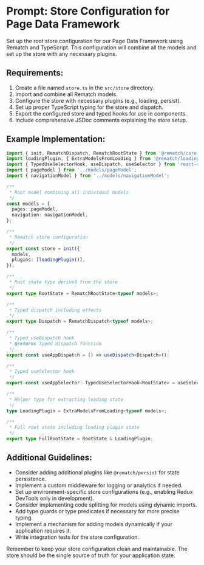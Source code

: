 # Prompt: Store Configuration for Page Data Framework

Set up the root store configuration for our Page Data Framework using Rematch and TypeScript. This configuration will combine all the models and set up the store with any necessary plugins.

## Requirements:

1. Create a file named `store.ts` in the `src/store` directory.
2. Import and combine all Rematch models.
3. Configure the store with necessary plugins (e.g., loading, persist).
4. Set up proper TypeScript typing for the store and dispatch.
5. Export the configured store and typed hooks for use in components.
6. Include comprehensive JSDoc comments explaining the store setup.

## Example Implementation:

```typescript
import { init, RematchDispatch, RematchRootState } from '@rematch/core';
import loadingPlugin, { ExtraModelsFromLoading } from '@rematch/loading';
import { TypedUseSelectorHook, useDispatch, useSelector } from 'react-redux';
import { pageModel } from '../models/pageModel';
import { navigationModel } from '../models/navigationModel';

/**
 * Root model combining all individual models
 */
const models = {
  pages: pageModel,
  navigation: navigationModel,
};

/**
 * Rematch store configuration
 */
export const store = init({
  models,
  plugins: [loadingPlugin()],
});

/**
 * Root state type derived from the store
 */
export type RootState = RematchRootState<typeof models>;

/**
 * Typed dispatch including effects
 */
export type Dispatch = RematchDispatch<typeof models>;

/**
 * Typed useDispatch hook
 * @returns Typed dispatch function
 */
export const useAppDispatch = () => useDispatch<Dispatch>();

/**
 * Typed useSelector hook
 */
export const useAppSelector: TypedUseSelectorHook<RootState> = useSelector;

/**
 * Helper type for extracting loading state
 */
type LoadingPlugin = ExtraModelsFromLoading<typeof models>;

/**
 * Full root state including loading plugin state
 */
export type FullRootState = RootState & LoadingPlugin;
```

## Additional Guidelines:

- Consider adding additional plugins like `@rematch/persist` for state persistence.
- Implement a custom middleware for logging or analytics if needed.
- Set up environment-specific store configurations (e.g., enabling Redux DevTools only in development).
- Consider implementing code splitting for models using dynamic imports.
- Add type guards or type predicates if necessary for more precise typing.
- Implement a mechanism for adding models dynamically if your application requires it.
- Write integration tests for the store configuration.

Remember to keep your store configuration clean and maintainable. The store should be the single source of truth for your application state.